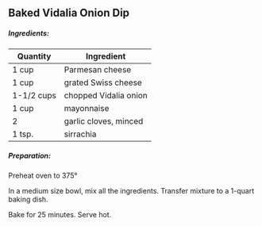 
## Baked Vidalia Onion Dip

##### Ingredients:

| Quantity  | Ingredient            |
|-----------|-----------------------|
| 1 cup     | Parmesan cheese       |
| 1 cup     | grated Swiss cheese   |
| 1-1/2 cups | chopped Vidalia onion |
| 1 cup     | mayonnaise            |
| 2         | garlic cloves, minced |
| 1 tsp.    | sirrachia             |

##### Preparation:

Preheat oven to 375&deg;

In a medium size bowl, mix all the ingredients.  Transfer mixture to a 1-quart baking dish.

Bake for 25 minutes.  Serve hot.

